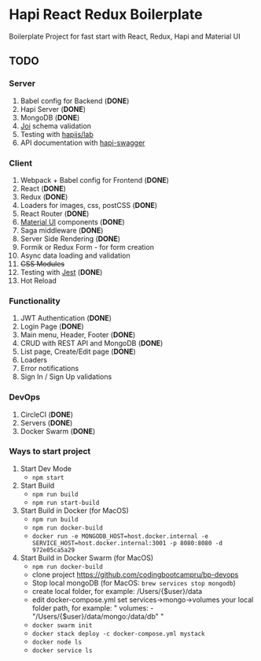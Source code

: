 # Hapi React Redux Boilerplate

Boilerplate Project for fast start with React, Redux, Hapi and Material UI

## TODO

### Server

1. Babel config for Backend (**DONE**)
1. Hapi Server (**DONE**)
1. MongoDB (**DONE**)
1. [Joi](https://github.com/hapijs/joi) schema validation
1. Testing with [hapijs/lab](https://github.com/hapijs/lab)
1. API documentation with [hapi-swagger](https://github.com/glennjones/hapi-swagger)

### Client

1. Webpack + Babel config for Frontend (**DONE**)
1. React (**DONE**)
1. Redux (**DONE**)
1. Loaders for images, css, postCSS (**DONE**)
1. React Router (**DONE**)
1. [Material UI](https://www.material-ui.com/) components (**DONE**)
1. Saga middleware (**DONE**)
1. Server Side Rendering (**DONE**)
1. Formik or Redux Form - for form creation
1. Async data loading and validation
1. ~~CSS Modules~~
1. Testing with [Jest](https://facebook.github.io/jest/docs/en/tutorial-react.html) (**DONE**)
1. Hot Reload

### Functionality

1. JWT Authentication (**DONE**)
1. Login Page (**DONE**)
1. Main menu, Header, Footer (**DONE**)
1. CRUD with REST API and MongoDB (**DONE**)
1. List page, Create/Edit page (**DONE**)
1. Loaders
1. Error notifications
1. Sign In / Sign Up validations

### DevOps

1. CircleCI (**DONE**)
1. Servers (**DONE**)
1. Docker Swarm (**DONE**)

### Ways to start project
1. Start Dev Mode
    - `npm start`
2. Start Build
    - `npm run build`
    - `npm run start-build`
3. Start Build in Docker (for MacOS)
    - `npm run build`
    - `npm run docker-build`
    - `docker run -e MONGODB_HOST=host.docker.internal -e SERVICE_HOST=host.docker.internal:3001 -p 8080:8080 -d 972e05ca5a29`
4. Start Build in Docker Swarm (for MacOS)
    - `npm run docker-build`
    - clone project https://github.com/codingbootcampru/bp-devops
    - Stop local mongoDB (for MacOS: `brew services stop mongodb`)
    - create local folder, for example: /Users/{$user}/data
    - edit docker-compose.yml set services->mongo->volumes your local folder path, for example: " volumes: - "/Users/{$user}/data/mongo:/data/db" "
    - `docker swarm init`
    - `docker stack deploy -c docker-compose.yml mystack`
    - `docker node ls`
    - `docker service ls`
